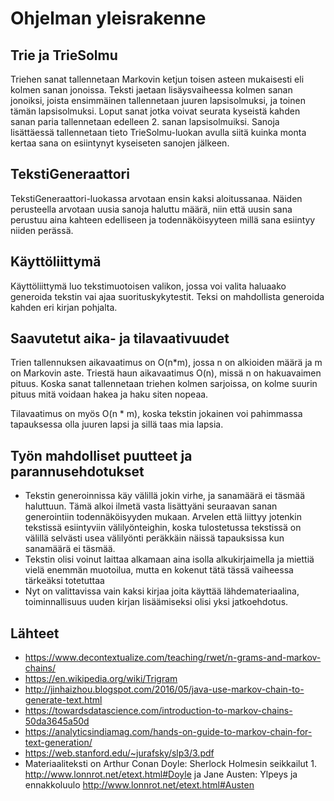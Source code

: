 # Ohjelman yleisrakenne

## Trie ja TrieSolmu
Triehen sanat tallennetaan Markovin ketjun toisen asteen mukaisesti eli kolmen sanan jonoissa.
Teksti jaetaan lisäysvaiheessa kolmen sanan jonoiksi, joista ensimmäinen tallennetaan juuren lapsisolmuksi, ja toinen tämän lapsisolmuksi. 
Loput sanat jotka voivat seurata kyseistä kahden sanan paria tallennetaan edelleen 2. sanan lapsisolmuiksi. Sanoja lisättäessä tallennetaan tieto TrieSolmu-luokan avulla siitä kuinka monta kertaa sana on esiintynyt kyseiseten sanojen jälkeen.

## TekstiGeneraattori
TekstiGeneraattori-luokassa arvotaan ensin kaksi aloitussanaa. Näiden perusteella arvotaan uusia sanoja haluttu määrä, niin että uusin sana perustuu aina kahteen edelliseen ja todennäköisyyteen millä sana esiintyy niiden perässä.

## Käyttöliittymä
Käyttöliittymä luo tekstimuotoisen valikon, jossa voi valita haluaako generoida tekstin vai ajaa suorituskykytestit. Teksi on mahdollista generoida kahden eri kirjan pohjalta.

## Saavutetut aika- ja tilavaativuudet
Trien tallennuksen aikavaatimus on O(n*m), jossa n on alkioiden määrä ja m on Markovin aste.
Triestä haun aikavaatimus O(n), missä n on hakuavaimen pituus. Koska sanat tallennetaan triehen kolmen sarjoissa, on kolme suurin pituus mitä voidaan hakea ja haku siten nopeaa.

Tilavaatimus on myös O(n * m), koska tekstin jokainen voi pahimmassa tapauksessa olla juuren lapsi ja sillä taas mia lapsia.

## Työn mahdolliset puutteet ja parannusehdotukset
* Tekstin generoinnissa käy välillä jokin virhe, ja sanamäärä ei täsmää haluttuun. Tämä alkoi ilmetä vasta lisättyäni seuraavan sanan generointiin todennäköisyyden mukaan. Arvelen että liittyy jotenkin tekstissä esiintyviin välilyönteighin, koska tulostetussa tekstissä on välillä selvästi usea välilyönti peräkkäin näissä tapauksissa kun sanamäärä ei täsmää.
* Tekstin olisi voinut laittaa alkamaan aina isolla alkukirjaimella ja miettiä vielä enemmän muotoilua, mutta en kokenut tätä tässä vaiheessa tärkeäksi totetuttaa
* Nyt on valittavissa vain kaksi kirjaa joita käyttää lähdemateriaalina, toiminnallisuus uuden kirjan lisäämiseksi olisi yksi jatkoehdotus. 


## Lähteet

* https://www.decontextualize.com/teaching/rwet/n-grams-and-markov-chains/
* https://en.wikipedia.org/wiki/Trigram
* http://jinhaizhou.blogspot.com/2016/05/java-use-markov-chain-to-generate-text.html
* https://towardsdatascience.com/introduction-to-markov-chains-50da3645a50d
* https://analyticsindiamag.com/hands-on-guide-to-markov-chain-for-text-generation/
* https://web.stanford.edu/~jurafsky/slp3/3.pdf
* Materiaaliteksti on Arthur Conan Doyle: Sherlock Holmesin seikkailut 1.  http://www.lonnrot.net/etext.html#Doyle ja Jane Austen: Ylpeys ja ennakkoluulo http://www.lonnrot.net/etext.html#Austen
